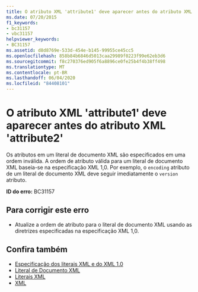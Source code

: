 ```yaml
---
title: O atributo XML 'attribute1' deve aparecer antes do atributo XML 'attribute2'
ms.date: 07/20/2015
f1_keywords:
- bc31157
- vbc31157
helpviewer_keywords:
- BC31157
ms.assetid: d8d8769e-533d-454e-b145-99955ce45cc5
ms.openlocfilehash: 858b84b6846d5013caa29989f0223f99e62eb3d6
ms.sourcegitcommit: f8c270376ed905f6a8896ce0fe25b4f4b38ff498
ms.translationtype: MT
ms.contentlocale: pt-BR
ms.lasthandoff: 06/04/2020
ms.locfileid: "84408101"
---
```

# <a name="xml-attribute-attribute1-must-appear-before-xml-attribute-attribute2"></a>O atributo XML 'attribute1' deve aparecer antes do atributo XML 'attribute2'
Os atributos em um literal de documento XML são especificados em uma ordem inválida. A ordem de atributo válida para um literal de documento XML baseia-se na especificação XML 1,0. Por exemplo, o `encoding` atributo de um literal de documento XML deve seguir imediatamente o `version` atributo.  
  
 **ID do erro:** BC31157  
  
## <a name="to-correct-this-error"></a>Para corrigir este erro  
  
- Atualize a ordem de atributo para o literal de documento XML usando as diretrizes especificadas na especificação XML 1,0.  
  
## <a name="see-also"></a>Confira também

- [Especificação dos literais XML e do XML 1.0](../programming-guide/language-features/xml/xml-literals-and-the-xml-1-0-specification.md)
- [Literal de Documento XML](../language-reference/xml-literals/xml-document-literal.md)
- [Literais XML](../language-reference/xml-literals/index.md)
- [XML](../programming-guide/language-features/xml/index.md)

